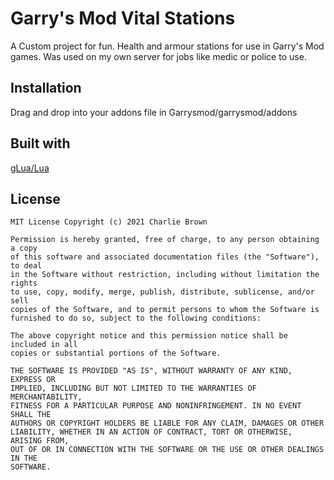 
# Garry's Mod Vital Stations

A Custom project for fun. Health and armour stations for use in Garry's Mod games. Was used on my own server for jobs like medic or police to use. 

## Installation

Drag and drop into your addons file in Garrysmod/garrysmod/addons

## Built with 

[gLua/Lua](https://wiki.facepunch.com/gmod)

## License

```
MIT License Copyright (c) 2021 Charlie Brown

Permission is hereby granted, free of charge, to any person obtaining a copy
of this software and associated documentation files (the "Software"), to deal
in the Software without restriction, including without limitation the rights
to use, copy, modify, merge, publish, distribute, sublicense, and/or sell
copies of the Software, and to permit persons to whom the Software is
furnished to do so, subject to the following conditions:

The above copyright notice and this permission notice shall be included in all
copies or substantial portions of the Software.

THE SOFTWARE IS PROVIDED "AS IS", WITHOUT WARRANTY OF ANY KIND, EXPRESS OR
IMPLIED, INCLUDING BUT NOT LIMITED TO THE WARRANTIES OF MERCHANTABILITY,
FITNESS FOR A PARTICULAR PURPOSE AND NONINFRINGEMENT. IN NO EVENT SHALL THE
AUTHORS OR COPYRIGHT HOLDERS BE LIABLE FOR ANY CLAIM, DAMAGES OR OTHER
LIABILITY, WHETHER IN AN ACTION OF CONTRACT, TORT OR OTHERWISE, ARISING FROM,
OUT OF OR IN CONNECTION WITH THE SOFTWARE OR THE USE OR OTHER DEALINGS IN THE
SOFTWARE. 
```
